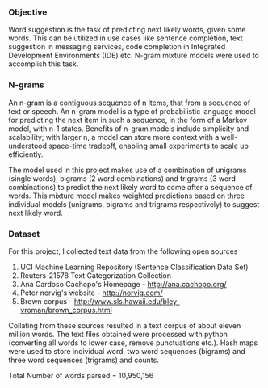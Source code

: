 ### Objective
Word suggestion is the task of predicting next likely words, given some words. This can be utilized in use cases like  sentence completion, text suggestion in messaging services, code completion in Integrated Development Environments (IDE) etc. N-gram mixture models were used to accomplish this task.


### N-grams
An n-gram is a contiguous sequence of n items, that from a sequence of text or speech. An n-gram model is a type of probabilistic language model for predicting the next item in such a sequence, in the form of a Markov model, with n-1 states. Benefits of n-gram models include simplicity and scalability; with larger n, a model can store more context with a well-understood space–time tradeoff, enabling small experiments to scale up efficiently.

The model used in this project makes use of a combination of unigrams (single words), bigrams (2 word combinations) and trigrams (3 word combinations) to predict the next likely word to come after a sequence of words. This mixture model makes weighted predictions based on three individual models (unigrams, bigrams and trigrams respectively) to suggest next likely word.

### Dataset
For this project, I collected text data from the following open sources
1. UCI Machine Learning Repository (Sentence Classification Data Set)
2. Reuters-21578 Text Categorization Collection
3. Ana Cardoso Cachopo's Homepage - http://ana.cachopo.org/
4. Peter norvig's website - http://norvig.com/
5. Brown corpus - http://www.sls.hawaii.edu/bley-vroman/brown_corpus.html

Collating from these sources resulted in a text corpus of about eleven million words. The text files obtained were processed with python (converting all words to lower case, remove punctuations etc.). Hash maps were used to store individual word, two word sequences (bigrams) and three word sequences (trigrams) and counts.

Total Number of words parsed = 10,950,156
